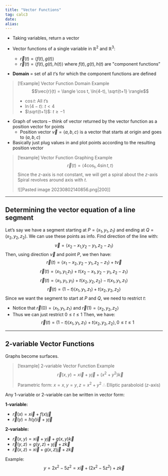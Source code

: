 ```yaml
---
title: "Vector Functions"
tag: calc3
date: 
alias:
---
```


- Taking variables, return a vector
- Vector functions of a single variable in $\mathbb{R}^2$ and $\mathbb{R}^3$:
	- $\vec{r}(t) = \langle f(t),g(t) \rangle$
	- $\vec{r}(t) = \langle f(t),g(t),h(t) \rangle$
   where $f(t), g(t), h(t)$ are "component functions”
	
- **Domain** = set of all $t$‘s for which the component functions are defined

> [!Example] Vector Function Domain Example
> $$\vec{r}(t) = \langle \cos t, \ln(4-t), \sqrt{t+1} \rangle$$
> - $\cos t$: All $t$’s
> - $\ln(4-t)$:  $t<4$
> - $\sqrt{t+1}$: $t \geq -1$

- Graph of vectors – think of vector returned by the vector function as a position vector for points
	- Position vector $\vec{v} = \langle a,b,c \rangle$ is a vector that starts at origin and goes to $(a,b,c)$
- Basically just plug values in and plot points according to the resulting position vector

>[!example] Vector Function Graphing Example
>$$\vec{r}(t) = \langle 4\cos_{t}, 4\sin t , t \rangle$$
>Since the $z$-axis is not constant, we will get a spiral about the $z$-axis
>Spiral revolves around axis with $t$.
>
>![[Pasted image 20230802140856.png|200]]
>

---
## Determining the vector equation of a line segment

Let’s say we have a segment starting at $P=(x_1,y_1,z_1)$ and ending at $Q=(x_2,y_2,z_2)$.
We can use these points as info.
Find direction of the line with: $$\vec{v} = \langle x_{2}- x_{1,}y_{2} - y_{1},z_{2}- z_{1} \rangle$$
Then, using direction $\vec{v}$ and point $P$, we then have:
$$
\vec{r}(t) = \langle x_{1}-x_{2},y_{2}-y_{1}, z_{2}-z_{1} \rangle + t\vec{v}
$$
$$\vec{r}(t) = \langle x_{1}, y_{1,}z_{1}\rangle + t\langle x_{2}-x_{1}, y_{2}-y_{1}, z_{2}-z_{1} \rangle$$
$$\vec{r}(t)=\langle x_{1}, y_{1}, y_{1} \rangle + t \langle x_{2}, y_{2}, z_{2} \rangle - t\langle x_{1}, y_{1}, z_{1} \rangle$$
$$\vec{r}(t) = (1-t) \langle x_{1}, y_{1}, z_{1} \rangle + t\langle x_{2}, y_{2}, z_{2} \rangle$$
Since we want the segment to start at $P$ and $Q$, we need to restrict $t$:
- Notice that $\vec{r}(0) = \langle x_{1},y_{1},z_{1} \rangle$ and $\vec{r}(1) = \langle x_{2}, y_{2}, z_{2} \rangle$
- Thus we can just restrict $0 \leq t \leq 1$
Then, we have:
$$\vec{r}(t)=(1-t)\langle x_{1}, y_{1}, z_{1} \rangle + t\langle x_{2}, y_{2}, z_{2} \rangle, 0 \leq t \leq 1$$

---
## 2-variable Vector Functions

Graphs become surfaces.

> [!example] 2-variable Vector Function Example
> $$\vec{r} (x,y) = x \vec{i} + y \vec{j} + (x^{2} + y^{2}) \vec{k}$$
> 
> Parametric form: $x = x, y = y, z = x^{2} + y^{2}$
> $\therefore$ Elliptic paraboloid ($z$-axis)

Any 1-variable or 2-variable can be written in vector form:

**1-variable:**
- $\vec{r}(x) = x \vec{i} + f(x) \vec{j}$
- $\vec{r}(y) = h(y) \vec{i} + y \vec{j}$

**2-variable:**
- $\vec{r}(x,y) = x \vec{i} + y \vec{j} + g(x,y) \vec{k}$
- $\vec{r}(y,z) = g(y,z) + y \vec{j} + z \vec{k}$
- $\vec{r}(x,z) = x \vec{i} + g(x,z) \vec{j} + z \vec{k}$

Example: $$y = 2x^{2} - 5z^{2} = x \vec{i} + (2x^{2} -5z^{2}) + z \vec{k}$$
